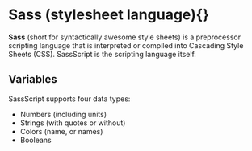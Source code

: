# Sass (stylesheet language){}

**Sass** (short for syntactically awesome style sheets) is a preprocessor scripting language that is interpreted or compiled into Cascading Style Sheets (CSS). SassScript is the scripting language itself.

## Variables

SassScript supports four data types:

* Numbers (including units)
* Strings (with quotes or without)
* Colors (name, or names)
* Booleans
